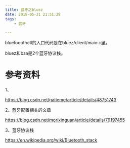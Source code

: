 ```yaml
---
title: 蓝牙之bluez
date: 2018-05-31 21:51:28
tags:
	- 蓝牙

---
```




bluetooothctl的入口代码是在bluez/client/main.c里。



bluez和bsa是2个蓝牙协议栈。



# 参考资料

1、

https://blog.csdn.net/gatieme/article/details/48751743

2、蓝牙配置相关的文章

https://blog.csdn.net/morixinguan/article/details/79197455

3、蓝牙协议栈

https://en.wikipedia.org/wiki/Bluetooth_stack